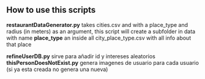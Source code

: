 ## How to use this scripts
**restaurantDataGenerator.py** takes cities.csv and with a place_type and radius (in meters) as an argument, this script will create a subfolder in data with name **place_type** an inside all city_place_type.csv with all info about that place

**refineUserDB.py** sirve para añadir id y intereses aleatorios
**thisPersonDoesNotExist.py** genera imagenes de usuario para cada usuario (si ya esta creada no genera una nueva)